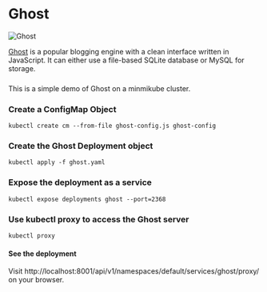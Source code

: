 # Ghost

![Ghost](https://ron.sh/content/images/size/w2000/2021/05/ghost-logo-dark.png)

[Ghost](https://ghost.org) is a popular blogging engine with a clean interface written in JavaScript. It can either use a file-based SQLite database or MySQL for storage.

### 
This is a simple demo of Ghost on a minmikube cluster.


### Create a ConfigMap Object
```
kubectl create cm --from-file ghost-config.js ghost-config
```

### Create the Ghost Deployment object
```
kubectl apply -f ghost.yaml
```

### Expose the deployment as a service
```
kubectl expose deployments ghost --port=2368
```

### Use kubectl proxy to access the Ghost server
```
kubectl proxy
```


#### See the deployment
Visit http://localhost:8001/api/v1/namespaces/default/services/ghost/proxy/ on your browser.






